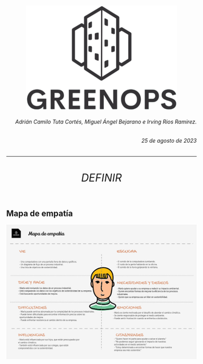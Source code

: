 <p align="center">
  <img src="https://github.com/CaMiLoTuTa/GreenOps/blob/main/img/iconos/bannerNegro.png?raw=true" alt="GreenOps Logo" width="400"/>
</p>

<h6 align="right">Adrián Camilo Tuta Cortés, Miguel Ángel Bejarano e Irving Rios Ramirez.</h6>
<h6 align="right">25 de agosto de 2023</h6>

---

# <center> <h6>DEFINIR</h6></center>

## Mapa de empatía

  <p align="center">
  <img src="https://github.com/CaMiLoTuTa/GreenOps/blob/main/img/ilustraciones/MapaEmpatia.jpg?raw=true" alt="Gráfica" width="1000"/>
  </p>
